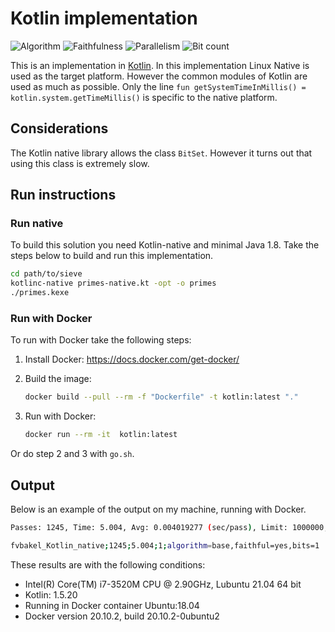 # Kotlin implementation

![Algorithm](https://img.shields.io/badge/Algorithm-base-green)
![Faithfulness](https://img.shields.io/badge/Faithful-yes-green)
![Parallelism](https://img.shields.io/badge/Parallel-no-green)
![Bit count](https://img.shields.io/badge/Bits-1-green)

This is an implementation in [Kotlin](https://en.wikipedia.org/wiki/Kotlin_(programming_language)). In this implementation Linux Native is used as the target platform. However the common modules of Kotlin are used as much as possible. Only the line `fun getSystemTimeInMillis() = kotlin.system.getTimeMillis()` is specific to the native platform.

## Considerations

The Kotlin native library allows the class `BitSet`. However it turns out that using this class is extremely slow.

## Run instructions

### Run native

To build this solution you need Kotlin-native and minimal Java 1.8. Take the steps below to build and run this implementation.

```bash
cd path/to/sieve
kotlinc-native primes-native.kt -opt -o primes
./primes.kexe
```

### Run with Docker

To run with Docker take the following steps:

1. Install Docker: <https://docs.docker.com/get-docker/>
2. Build the image:

    ```bash
    docker build --pull --rm -f "Dockerfile" -t kotlin:latest "."
    ```

3. Run with Docker:

    ```bash
    docker run --rm -it  kotlin:latest 
    ```

Or do step 2 and 3 with `go.sh`.

## Output

Below is an example of the output on my machine, running with Docker.

```bash
Passes: 1245, Time: 5.004, Avg: 0.004019277 (sec/pass), Limit: 1000000, Count: 78498, Valid: true

fvbakel_Kotlin_native;1245;5.004;1;algorithm=base,faithful=yes,bits=1
```

These results are with the following conditions:

- Intel(R) Core(TM) i7-3520M CPU @ 2.90GHz, Lubuntu 21.04 64 bit
- Kotlin: 1.5.20
- Running in Docker container Ubuntu:18.04
- Docker version 20.10.2, build 20.10.2-0ubuntu2
